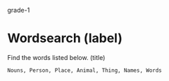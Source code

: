 grade-1

# Wordsearch (label)

Find the words listed below. (title)
```
Nouns, Person, Place, Animal, Thing, Names, Words
```